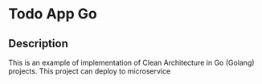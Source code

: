 # Todo App Go
## Description
This is an example of implementation of Clean Architecture in Go (Golang) projects.
This project can deploy to microservice
